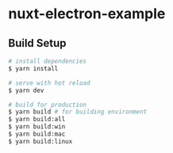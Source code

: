 # nuxt-electron-example

## Build Setup

```bash
# install dependencies
$ yarn install

# serve with hot reload
$ yarn dev

# build for production
$ yarn build # for building environment
$ yarn build:all
$ yarn build:win
$ yarn build:mac
$ yarn build:linux
```
